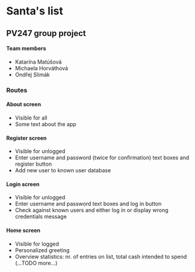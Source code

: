 # Santa's list
## PV247 group project


#### Team members
* Katarína Matúšová
* Michaela Horváthová
* Ondřej Slimák

### Routes
#### About screen
* Visible for all
* Some text about the app

#### Register screen
* Visible for unlogged
* Enter username and password (twice for confirmation) text boxes and register button
* Add new user to known user database

#### Login screen
* Visible for unlogged
* Enter username and password text boxes and log in button
* Check against known users and either log in or display wrong credentials message

#### Home screen
* Visible for logged
* Personalized greeting
* Overview statistics: nr. of entries on list, total cash intended to spend (...TODO more...)

#### 
